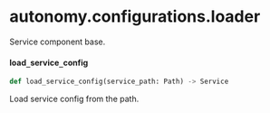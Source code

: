 <a id="autonomy.configurations.loader"></a>

# autonomy.configurations.loader

Service component base.

<a id="autonomy.configurations.loader.load_service_config"></a>

#### load`_`service`_`config

```python
def load_service_config(service_path: Path) -> Service
```

Load service config from the path.

